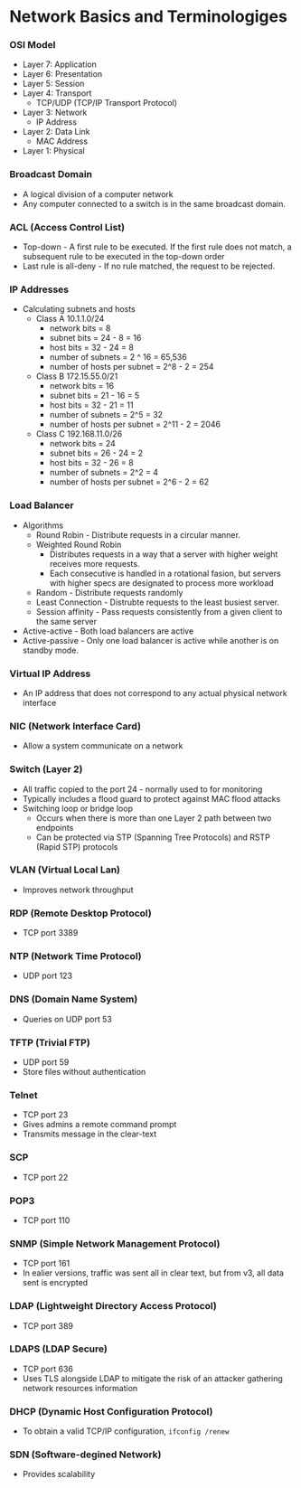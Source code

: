 # Network Basics and Terminologiges
### OSI Model
* Layer 7: Application
* Layer 6: Presentation
* Layer 5: Session
* Layer 4: Transport
  * TCP/UDP (TCP/IP Transport Protocol)
* Layer 3: Network
  * IP Address
* Layer 2: Data Link
  * MAC Address
* Layer 1: Physical

### Broadcast Domain
* A logical division of a computer network
* Any computer connected to a switch is in the same broadcast domain.

### ACL (Access Control List)
* Top-down - A first rule to be executed. If the first rule does not match, a subsequent rule to be executed in the top-down order
* Last rule is all-deny - If no rule matched, the request to be rejected.

### IP Addresses
* Calculating subnets and hosts
  * Class A 10.1.1.0/24
    * network bits = 8
    * subnet bits = 24 - 8 = 16
    * host bits = 32 - 24 = 8
    * number of subnets = 2 ^ 16 = 65,536
    * number of hosts per subnet = 2^8 - 2 = 254
  * Class B 172.15.55.0/21
    * network bits = 16
    * subnet bits = 21 - 16 = 5
    * host bits = 32 - 21 = 11
    * number of subnets = 2^5 = 32
    * number of hosts per subnet = 2^11 - 2 = 2046
  * Class C 192.168.11.0/26
    * network bits = 24
    * subnet bits = 26 - 24 = 2
    * host bits = 32 - 26 = 8
    * number of subnets = 2^2 = 4
    * number of hosts per subnet = 2^6 - 2 =  62

### Load Balancer
* Algorithms
  * Round Robin - Distribute requests in a circular manner.
  * Weighted Round Robin
    * Distributes requests in a way that a server with higher weight receives more requests.
    * Each consecutive is handled in a rotational fasion, but servers with higher specs are designated to process more workload
  * Random - Distribute requests randomly
  * Least Connection - Distrubte requests to the least busiest server.
  * Session affinity - Pass requests consistently from a given client to the same server
* Active-active - Both load balancers are active
* Active-passive - Only one load balancer is active while another is on standby mode.

### Virtual IP Address
* An IP address that does not correspond to any actual physical network interface

### NIC (Network Interface Card)
* Allow a system communicate on a network

### Switch (Layer 2)
* All traffic copied to the port 24 - normally used to for monitoring
* Typically includes a flood guard to protect against MAC flood attacks
* Switching loop or bridge loop
  * Occurs when there is more than one Layer 2 path between two endpoints
  * Can be protected via STP (Spanning Tree Protocols) and RSTP (Rapid STP)  protocols

### VLAN (Virtual Local Lan)
* Improves network throughput

### RDP (Remote Desktop Protocol)
* TCP port 3389

### NTP (Network Time Protocol)
* UDP port 123

### DNS (Domain Name System)
* Queries on UDP port 53

### TFTP (Trivial FTP)
* UDP port 59
* Store files without authentication

### Telnet
* TCP port 23
* Gives admins a remote command prompt
* Transmits message in the clear-text

### SCP
* TCP port 22

### POP3
* TCP port 110

### SNMP (Simple Network Management Protocol)
* TCP port 161
* In ealier versions, traffic was sent all in clear text, but from v3, all data sent is encrypted

### LDAP (Lightweight Directory Access Protocol)
* TCP port 389

### LDAPS (LDAP Secure)
* TCP port 636
* Uses TLS alongside LDAP to mitigate the risk of an attacker gathering network resources information

### DHCP (Dynamic Host Configuration Protocol)
* To obtain a valid TCP/IP configuration, `ifconfig /renew`

### SDN (Software-degined Network)
* Provides scalability
